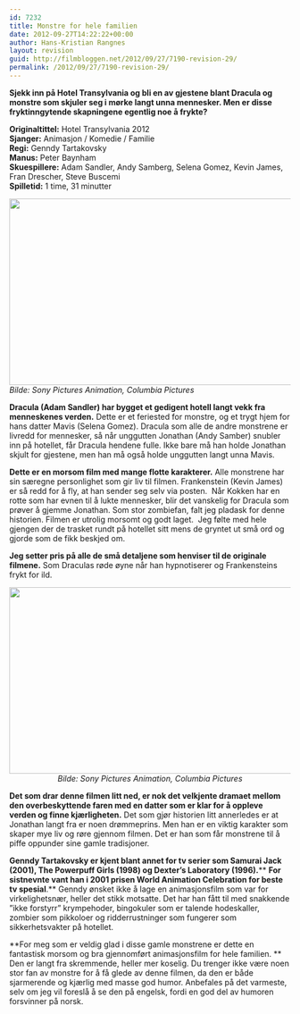 ```yaml
---
id: 7232
title: Monstre for hele familien
date: 2012-09-27T14:22:22+00:00
author: Hans-Kristian Rangnes
layout: revision
guid: http://filmbloggen.net/2012/09/27/7190-revision-29/
permalink: /2012/09/27/7190-revision-29/
---
```

**Sjekk inn på Hotel Transylvania og bli en av gjestene blant Dracula og monstre som skjuler seg i mørke langt unna mennesker. Men er disse fryktinngytende skapningene egentlig noe å frykte? <!--more-->**

**Originaltittel:** Hotel Transylvania 2012  
**Sjanger:** Animasjon / Komedie / Familie  
**Regi:** Genndy Tartakovsky  
**Manus:** Peter Baynham  
**Skuespillere:** Adam Sandler, Andy Samberg, Selena Gomez, Kevin James, Fran Drescher, Steve Buscemi  
**Spilletid:** 1 time, 31 minutter

<a href="http://filmbloggen.net/2012/09/27/monstre-for-hele-familien/hotel-transylvania-04/" rel="attachment wp-att-7194"><img class="size-large wp-image-7194 alignnone" src="http://filmbloggen.net/wp-content/uploads//2012/09/hotel-transylvania-04-620x334.jpg" alt="" width="620" height="334" /><br /> </a>_Bilde: Sony Pictures Animation, Columbia Pictures_ 

**Dracula (Adam Sandler) har bygget et gedigent hotell langt vekk fra menneskenes verden.** Dette er et feriested for monstre, og et trygt hjem for hans datter Mavis (Selena Gomez). Dracula som alle de andre monstrene er livredd for mennesker, så når unggutten Jonathan (Andy Samber) snubler inn på hotellet, får Dracula hendene fulle. Ikke bare må han holde Jonathan skjult for gjestene, men han må også holde unggutten langt unna Mavis.

**Dette er en morsom film med mange flotte karakterer.** Alle monstrene har sin særegne personlighet som gir liv til filmen. Frankenstein (Kevin James) er så redd for å fly, at han sender seg selv via posten.  Når Kokken har en rotte som har evnen til å lukte mennesker, blir det vanskelig for Dracula som prøver å gjemme Jonathan. Som stor zombiefan, falt jeg pladask for denne historien. Filmen er utrolig morsomt og godt laget.  Jeg følte med hele gjengen der de trasket rundt på hotellet sitt mens de gryntet ut små ord og gjorde som de fikk beskjed om.

**Jeg setter pris på alle de små detaljene som henviser til de originale filmene.** Som Draculas røde øyne når han hypnotiserer og Frankensteins frykt for ild.

<p style="text-align: center">
  <a href="http://filmbloggen.net/2012/09/27/monstre-for-hele-familien/hotel-transylvania-02/" rel="attachment wp-att-7192"><img class="aligncenter size-large wp-image-7192" src="http://filmbloggen.net/wp-content/uploads//2012/09/hotel-transylvania-02-620x334.jpg" alt="" width="620" height="334" /></a><em>Bilde: Sony Pictures Animation, Columbia Pictures </em>
</p>

**Det som drar denne filmen litt ned, er nok det velkjente dramaet mellom den overbeskyttende faren med en datter som er klar for å oppleve verden og finne kjærligheten.** Det som gjør historien litt annerledes er at Jonathan langt fra er noen drømmeprins. Men han er en viktig karakter som skaper mye liv og røre gjennom filmen. Det er han som får monstrene til å piffe oppunder sine gamle tradisjoner.

**Genndy Tartakovsky er kjent blant annet for tv serier som Samurai Jack (2001), The Powerpuff Girls (1998) og Dexter&#8217;s Laboratory (1996).**** **For sistnevnte vant han i 2001 prisen World Animation Celebration for beste tv spesial**.** Genndy ønsket ikke å lage en animasjonsfilm som var for virkelighetsnær, heller det stikk motsatte. Det har han fått til med snakkende ”ikke forstyrr” krympehoder, bingokuler som er talende hodeskaller, zombier som pikkoloer og ridderrustninger som fungerer som sikkerhetsvakter på hotellet.

**For meg som er veldig glad i disse gamle monstrene er dette en fantastisk morsom og bra gjennomført animasjonsfilm for hele familien. ** Den er langt fra skremmende, heller mer koselig. Du trenger ikke være noen stor fan av monstre for å få glede av denne filmen, da den er både sjarmerende og kjærlig med masse god humor. Anbefales på det varmeste, selv om jeg vil foreslå å se den på engelsk, fordi en god del av humoren forsvinner på norsk.

<div class="video-shortcode">
</div>